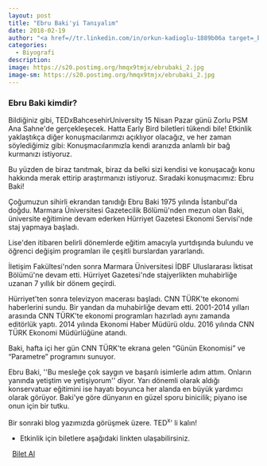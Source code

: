 ```yaml
---
layout: post
title: "Ebru Baki'yi Tanıyalım"
date: 2018-02-19
author: "<a href=//tr.linkedin.com/in/orkun-kadioglu-1889b06a target=_blank>Orkun Kadıoğlu</a>"
categories:
  - Biyografi
description:
image: https://s20.postimg.org/hmqx9tmjx/ebrubaki_2.jpg
image-sm: https://s20.postimg.org/hmqx9tmjx/ebrubaki_2.jpg
---
```

### Ebru Baki kimdir?

Bildiğiniz gibi, TEDxBahcesehirUniversity 15 Nisan Pazar günü Zorlu PSM Ana Sahne'de gerçekleşecek. Hatta Early Bird biletleri tükendi bile! Etkinlik yaklaştıkça diğer konuşmacılarımızı açıklıyor olacağız, ve her zaman söylediğimiz gibi:
Konuşmacılarımızla kendi aranızda anlamlı bir bağ kurmanızı istiyoruz.

Bu yüzden de biraz tanıtmak, biraz da belki sizi kendisi ve konuşacağı konu hakkında merak ettirip araştırmanızı istiyoruz. Sıradaki konuşmacımız: Ebru Baki!

Çoğumuzun sihirli ekrandan tanıdığı Ebru Baki 1975 yılında İstanbul'da doğdu. Marmara Üniversitesi Gazetecilik Bölümü'nden mezun olan Baki, üniversite eğitimine devam ederken Hürriyet Gazetesi Ekonomi Servisi'nde staj yapmaya başladı.

Lise'den itibaren belirli dönemlerde eğitim amacıyla yurtdışında bulundu ve öğrenci değişim programları ile çeşitli burslardan yararlandı.

İletişim Fakültesi'nden sonra Marmara Üniversitesi İDBF Uluslararası İktisat Bölümü'ne devam etti. Hürriyet Gazetesi'nde stajyerlikten muhabirliğe uzanan 7 yıllık bir dönem geçirdi.

Hürriyet'ten sonra televizyon macerası başladı. CNN TÜRK'te ekonomi haberlerini sundu. Bir yandan da muhabirliğe devam etti.  2001-2014 yılları arasında CNN TÜRK'te ekonomi programları hazırladı aynı zamanda editörlük yaptı. 2014 yılında Ekonomi Haber Müdürü oldu. 2016 yılında CNN TÜRK Ekonomi Müdürlüğüne atandı.

Baki, hafta içi her gün CNN TÜRK'te ekrana gelen “Günün Ekonomisi” ve “Parametre” programını sunuyor.

Ebru Baki, ''Bu mesleğe çok saygın ve başarılı isimlerle adım attım. Onların yanında yetiştim ve yetişiyorum'' diyor. Yarı dönemli olarak aldığı konservatuar eğitimini ise hayatı boyunca her alanda en büyük yardımcı olarak görüyor. Baki'ye göre dünyanın en güzel sporu binicilik; piyano ise onun için bir tutku.

Bir sonraki blog yazımızda görüşmek üzere.
TED<sup>x</sup>' li kalın!
&nbsp;

- Etkinlik için biletlere aşağıdaki linkten ulaşabilirsiniz.

<i class="fa fa-lg fa-ticket" aria-hidden="true"></i>&nbsp; <a href="https://www.biletino.com/event/eventdetail/4477" target="_blank"> Bilet Al</a>
